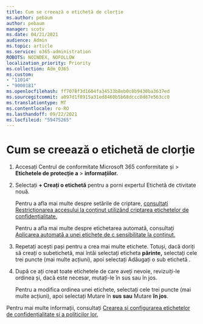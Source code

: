 ```yaml
---
title: Cum se creează o etichetă de clorție
ms.author: pebaum
author: pebaum
manager: scotv
ms.date: 04/21/2021
audience: Admin
ms.topic: article
ms.service: o365-administration
ROBOTS: NOINDEX, NOFOLLOW
localization_priority: Priority
ms.collection: Adm_O365
ms.custom:
- "11014"
- "9000181"
ms.openlocfilehash: ff7078f3d1604fa34533b8eb0c0b9430ba3637ed
ms.sourcegitcommit: a097d1f8915a31ed8460b5b68dccc8d87e563cc0
ms.translationtype: MT
ms.contentlocale: ro-RO
ms.lasthandoff: 09/22/2021
ms.locfileid: "59475265"
---
```

# <a name="how-to-create-a-sensitivity-label"></a>Cum se creează o etichetă de clorție

1. Accesați Centrul de conformitate Microsoft 365 conformitate și > **Etichetele de protecție a**  >  **informațiilor.**

1. Selectați **+ Creați o etichetă** pentru a porni expertul Etichetă de ctivitate nouă.

    Pentru a afla mai multe despre setările de criptare, [consultați Restricționarea accesului la conținut utilizând criptarea etichetelor de confidențialitate.](https://go.microsoft.com/fwlink/?linkid=2106331)

    Pentru a afla mai multe despre etichetarea automată, consultați [Aplicarea automată a unei etichete de c sensibilitate la conținut.](https://go.microsoft.com/fwlink/?linkid=2105837)

1. Repetați acești pași pentru a crea mai multe etichete. Totuși, dacă doriți să creați o subetichetă, mai întâi selectați eticheta **părinte,** selectați cele trei puncte (mai multe acțiuni), apoi selectați Adăugați o sub etichetă .

1. După ce ați creat toate etichetele de care aveți nevoie, revizuiți-le ordinea și, dacă este necesar, mutați-le în sus sau în jos. 
    
    Pentru a modifica ordinea unei etichete, selectați cele trei puncte (mai multe acțiuni), apoi selectați Mutare în **sus sau** Mutare **în jos**.

Pentru mai multe informații, consultați [Crearea și configurarea etichetelor de confidențialitate și a politicilor lor.](https://docs.microsoft.com/microsoft-365/compliance/create-sensitivity-labels)
